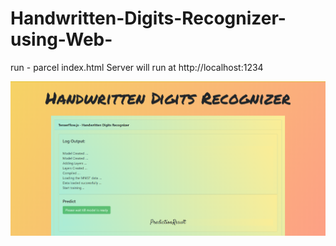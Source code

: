 # Handwritten-Digits-Recognizer-using-Web-

run - parcel index.html 
Server will run at http://localhost:1234 

![](images/img1.PNG)
